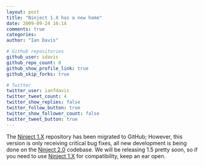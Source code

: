 ```yaml
---
layout: post
title: "Ninject 1.X has a new home"
date: 2009-09-24 16:14
comments: true
categories: 
author: "Ian Davis"

# Github repositories
github_user: idavis
github_repo_count: 0
github_show_profile_link: true
github_skip_forks: true

# Twitter
twitter_user: ianfdavis
twitter_tweet_count: 4
twitter_show_replies: false
twitter_follow_button: true
twitter_show_follower_count: false
twitter_tweet_button: true
---
```

<p>The <a href="http://github.com/ninject/ninject1">Ninject 1.X</a> repository has been migrated to GitHub; However, this version is only receiving critical bug fixes, all new development is being done on the <a href="http://github.com/ninject/ninject">Ninject 2.0</a> codebase. We will be releasing 1.5 pretty soon, so if you need to use <a href="http://github.com/ninject/ninject1">Ninject 1.X</a> for compatibility, keep an ear open.</p>